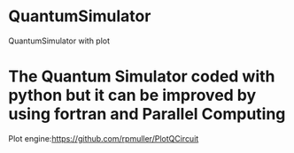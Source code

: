 # QuantumSimulator
QuantumSimulator with plot
# The Quantum Simulator coded with python but it can be improved by using fortran and Parallel Computing
Plot engine:https://github.com/rpmuller/PlotQCircuit
